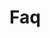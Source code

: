 <!-- Space: AnsibleRoleTemplate -->
<!-- Parent: Project -->
<!-- Title: Project Faq -->

<!-- Label: Faq -->
<!-- Include: docs/disclaimer.md -->
<!-- Include: ac:toc -->

# Faq

